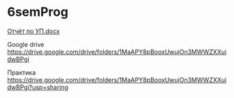 # 6semProg

[Отчёт по УП.docx](https://github.com/Sh1Ze96/6semProg/files/11660748/default.docx)

Google drive 
https://drive.google.com/drive/folders/1MaAPY8pBooxUwujOn3MWWZXXuidwBPgi

Практика
https://drive.google.com/drive/folders/1MaAPY8pBooxUwujOn3MWWZXXuidwBPgi?usp=sharing
